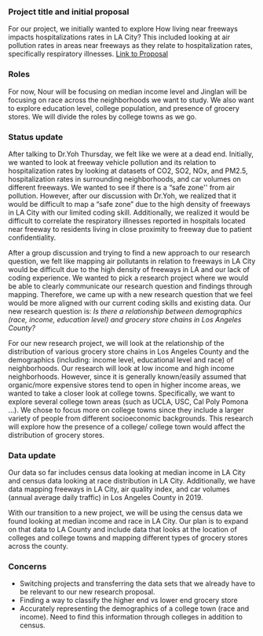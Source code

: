 
### Project title and initial proposal
For our project, we initially wanted to explore How living near freeways impacts hospitalizations rates in LA City? This included looking at air pollution rates in areas near freeways as they relate to hospitalization rates, specifically respiratory illnesses.
[Link to Proposal](https://github.com/jinglan3089/up206A_Jinglan-Nour/blob/main/Group%20Assignments/Project%20Proposal.md)

### Roles
For now, Nour will be focusing on median income level and Jinglan will be focusing on race across the neighborhoods we want to study. We also want to explore education level, college population, and presence of grocery stores. We will divide the roles by college towns as we go. 

### Status update
After talking to Dr.Yoh Thursday, we felt like we were at a dead end. Initially, we wanted to look at freeway vehicle pollution and its relation to hospitalization rates by looking at datasets of CO2, SO2, NOx, and PM2.5, hospitalization rates in surrounding neighborhoods, and car volumes on different freeways. We wanted to see if there is a “safe zone'' from air pollution. However, after our discussion with Dr.Yoh, we realized that it would be difficult to map a “safe zone” due to the high density of freeways in LA City with our limited coding skill. Additionally, we realized it would be difficult to correlate the respiratory illnesses reported in hospitals located near freeway to residents living in close proximity to freeway due to patient confidentiality.

After a group discussion and trying to find a new approach to our research question, we felt like mapping air pollutants in relation to freeways in LA City would be difficult due to the high density of freeways in LA and our lack of coding experience.  We wanted to pick a research project where we would be able to clearly communicate our research question and findings through mapping. Therefore, we came up with a new research question that we feel would be more aligned with our current coding skills and existing data. Our new research question is: _Is there a relationship between demographics (race, income, education level) and grocery store chains in Los Angeles County?_

For our new research project, we will look at the relationship of the distribution of various grocery store chains in Los Angeles County and the demographics (including: income level, educational level and race) of neighborhoods. Our research will look at low income and high income neighborhoods. However, since it is generally known/easily assumed that organic/more expensive stores tend to open in higher income areas, we wanted to take a closer look at college towns. Specifically, we want to explore several college town areas (such as UCLA, USC, Cal Poly Pomona …). We chose to focus more on college towns since they include a larger variety of people from different socioeconomic backgrounds. This research will explore how the presence of a college/ college town would affect the distribution of grocery stores. 

### Data update
Our data so far includes census data looking at median income in LA City and census data looking at race distribution in LA City. Additionally, we have data mapping freeways in LA City, air quality index, and car volumes (annual average daily traffic) in Los Angeles County in 2019. 

With our transition to a new project, we will be using the census data we found looking at median income and race in LA City. Our plan is to expand on that data to LA County and include data that looks at the location of colleges and college towns and mapping different types of grocery stores across the county. 


### Concerns
- Switching projects and transferring the data sets that we already have to be relevant to our new research proposal. 
- Finding a way to classify the higher end vs lower end grocery store
- Accurately representing the demographics of a college town (race and income). Need to find this information through colleges in addition to census. 


